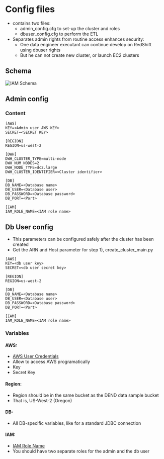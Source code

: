 # Config files
- contains two files:
    - admin_config.cfg to set-up the cluster and roles
    - dbuser_config.cfg to perform the ETL
- Separates admin rights from routine access enhances security:
    - One data engineer executant can continue develop on RedShift using dbuser rights
    - But he can not create new cluster, or launch EC2 clusters

## Schema
![IAM Schema](https://github.com/ogierpaul/Udacity-Data-Engineer-NanoDegree/blob/master/99-Appendix/IAM%Architecture%Diagram.jpeg)


## Admin config
### Content

````buildoutcfg
[AWS]
KEY=<Admin user AWS KEY>
SECRET=<SECRET KEY>

[REGION]
REGION=us-west-2

[DWH]
DWH_CLUSTER_TYPE=multi-node
DWH_NUM_NODES=2
DWH_NODE_TYPE=dc2.large
DWH_CLUSTER_IDENTIFIER=<Cluster identifier>

[DB]
DB_NAME=<Database name>
DB_USER=<Database user>
DB_PASSWORD=<Database password>
DB_PORT=<Port>

[IAM]
IAM_ROLE_NAME=<IAM role name>
````

## Db User config
- This parameters can be configured safely after the cluster has been created
- Get the ARN and Host parameter for step 1), create_cluster_main.py

````buildoutcfg
[AWS]
KEY=<db user key>
SECRET=<db user secret key>

[REGION]
REGION=us-west-2

[DB]
DB_NAME=<Database name>
DB_USER=<Database user>
DB_PASSWORD=<Database password>
DB_PORT=<Port>

[IAM]
IAM_ROLE_NAME=<IAM role name>
````

### Variables
#### AWS:
* [AWS User Credentials](https://docs.aws.amazon.com/general/latest/gr/aws-sec-cred-types.html#access-keys-and-secret-access-keys)
* Allow to access AWS programatically
* Key
* Secret Key

#### Region:
* Region should be in the same bucket as the DEND data sample bucket
* That is, US-West-2 (Oregon)

#### DB:
* All DB-specific variables, like for a standard JDBC connection

#### IAM:
* [IAM Role Name](https://docs.aws.amazon.com/AWSCloudFormation/latest/UserGuide/aws-resource-iam-role.html)
* You should have two separate roles for the admin and the db user


    